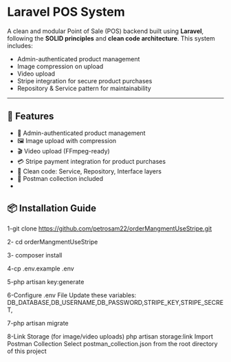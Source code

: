 # Laravel POS System

A clean and modular Point of Sale (POS) backend built using **Laravel**, following the **SOLID principles** and **clean code architecture**. This system includes:

- Admin-authenticated product management
- Image compression on upload
- Video upload  
- Stripe integration for secure product purchases
- Repository & Service pattern for maintainability

---

## 🚀 Features
- 🔐 Admin-authenticated product management
- 🖼️ Image upload with compression
- 🎬 Video upload (FFmpeg-ready)
- 💳 Stripe payment integration for product purchases
- 🧱 Clean code: Service, Repository, Interface layers
- 🧾 Postman collection included
- 
## 📦 Installation Guide
1-git clone https://github.com/petrosam22/orderMangmentUseStripe.git

2- cd orderMangmentUseStripe

3- composer install

   
4-cp .env.example .env


5-php artisan key:generate


6-Configure .env File
Update these variables:
DB_DATABASE,DB_USERNAME,DB_PASSWORD,STRIPE_KEY,STRIPE_SECRET,


 7-php artisan migrate
 
8-Link Storage (for image/video uploads)
php artisan storage:link
Import Postman Collection
Select postman_collection.json from the root directory of this project


